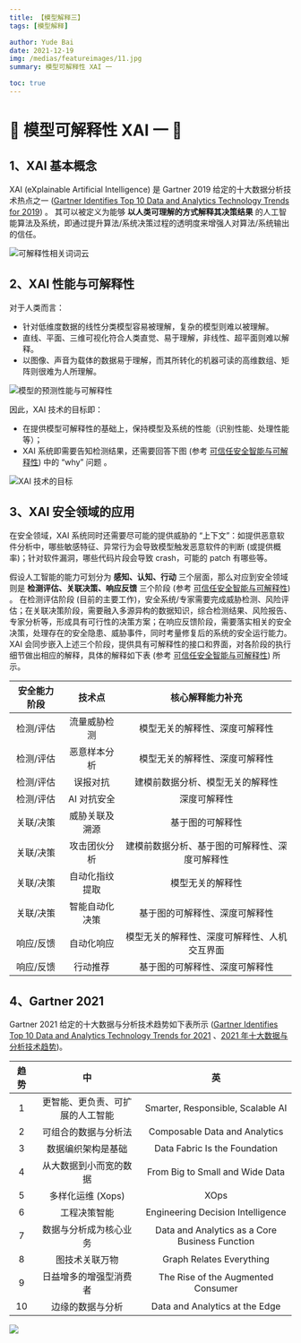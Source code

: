 ```yaml
---
title: 【模型解释三】
tags: [模型解释]

author: Yude Bai
date: 2021-12-19
img: /medias/featureimages/11.jpg
summary: 模型可解释性 XAI 一

toc: true
---
```



# :whale: 模型可解释性 XAI 一 :whale:

## 1、XAI 基本概念
XAI (eXplainable Artificial Intelligence) 是 Gartner 2019 给定的十大数据分析技术热点之一 ([Gartner Identifies Top 10 Data and Analytics Technology Trends for 2019](https://www.gartner.com/en/newsroom/press-releases/2019-02-18-gartner-identifies-top-10-data-and-analytics-technolo)) 。
其可以被定义为能够 **以人类可理解的方式解释其决策结果** 的人工智能算法及系统，即通过提升算法/系统决策过程的透明度来增强人对算法/系统输出的信任。

![可解释性相关词词云](https://img-blog.csdnimg.cn/aedc7cc7764643b59794913d54435fae.png)


## 2、XAI 性能与可解释性

对于人类而言：
 - 针对低维度数据的线性分类模型容易被理解，复杂的模型则难以被理解。
 - 直线、平面、三维可视化符合人类直觉、易于理解，非线性、超平面则难以解释。
 - 以图像、声音为载体的数据易于理解，而其所转化的机器可读的高维数组、矩阵则很难为人所理解。

![模型的预测性能与可解释性](https://img-blog.csdnimg.cn/2933184a7a0b442480644467efe47941.png)

因此，XAI 技术的目标即：
 - 在提供模型可解释性的基础上，保持模型及系统的性能（识别性能、处理性能等）；
 - XAI 系统即需要告知检测结果，还需要回答下图 (参考 [可信任安全智能与可解释性](https://cloud.tencent.com/developer/article/1552173)) 中的 “why” 问题 。

![XAI 技术的目标](https://img-blog.csdnimg.cn/9dbd25c463c547c8b62796b511ad26a2.png)


## 3、XAI 安全领域的应用

在安全领域，XAI 系统同时还需要尽可能的提供威胁的 “上下文”：如提供恶意软件分析中，哪些敏感特征、异常行为会导致模型触发恶意软件的判断 (或提供概率)；针对软件漏洞，哪些代码片段会导致 crash，可能的 patch 有哪些等。

假设人工智能的能力可划分为 **感知、认知、行动** 三个层面，那么对应到安全领域则是 **检测评估、关联决策、响应反馈** 三个阶段 (参考 [可信任安全智能与可解释性](https://cloud.tencent.com/developer/article/1552173)) 。
在检测评估阶段 (目前的主要工作)，安全系统/专家需要完成威胁检测、风险评估；在关联决策阶段，需要融入多源异构的数据知识，综合检测结果、风险报告、专家分析等，形成具有可行性的决策方案；在响应反馈阶段，需要落实相关的安全决策，处理存在的安全隐患、威胁事件，同时考量修复后的系统的安全运行能力。
XAI 会同步嵌入上述三个阶段，提供具有可解释性的接口和界面，对各阶段的执行细节做出相应的解释，具体的解释如下表 (参考 [可信任安全智能与可解释性](https://cloud.tencent.com/developer/article/1552173)) 所示。

| 安全能力阶段 |     技术点     |                核心解释能力补充                |
|:------------:|:--------------:|:----------------------------------------------:|
|   检测/评估  |  流量威胁检测  |         模型无关的解释性、深度可解释性         |
|   检测/评估  |  恶意样本分析  |         模型无关的解释性、深度可解释性         |
|   检测/评估  |    误报对抗    |        建模前数据分析、模型无关的解释性        |
|   检测/评估  |   AI 对抗安全  |                  深度可解释性                  |
|   关联/决策  | 威胁关联及溯源 |                基于图的可解释性                |
|   关联/决策  |  攻击团伙分析  | 建模前数据分析、基于图的可解释性、深度可解释性 |
|   关联/决策  | 自动化指纹提取 |                模型无关的解释性                |
|   关联/决策  | 智能自动化决策 |         基于图的可解释性、深度可解释性         |
|   响应/反馈  |   自动化响应   |  模型无关的解释性、深度可解释性、人机交互界面  |
|   响应/反馈  |    行动推荐    |         基于图的可解释性、深度可解释性         |


## 4、Gartner 2021

Gartner 2021 给定的十大数据与分析技术趋势如下表所示 ([Gartner Identifies Top 10 Data and Analytics Technology Trends for 2021](https://www.gartner.com/en/newsroom/press-releases/2021-03-16-gartner-identifies-top-10-data-and-analytics-technologies-trends-for-2021) 、[2021 年十大数据与分析技术趋势](http://www.ecas.cas.cn/xxkw/kbcd/201115_128697/ml/zjsd/202105/t20210518_4562425.html))。

| 趋势 |                中                |                       英                       |
|:----:|:--------------------------------:|:----------------------------------------------:|
|   1  | 更智能、更负责、可扩展的人工智能 |        Smarter, Responsible, Scalable AI       |
|   2  |       可组合的数据与分析法       |          Composable Data and Analytics         |
|   3  |        数据编织架构是基础        |          Data Fabric Is the Foundation         |
|   4  |      从大数据到小而宽的数据      |         From Big to Small and Wide Data        |
|   5  |         多样化运维 (Xops)        |                      XOps                      |
|   6  |           工程决策智能           |        Engineering Decision Intelligence       |
|   7  |      数据与分析成为核心业务      | Data and Analytics as a Core Business Function |
|   8  |          图技术关联万物          |            Graph Relates Everything            |
|   9  |      日益增多的增强型消费者      |       The Rise of the Augmented Consumer       |
|  10  |         边缘的数据与分析         |         Data and Analytics at the Edge         |




![](https://img-blog.csdnimg.cn/295542bc1c6f44e087d59837ac93dc6e.png#pic_center)
